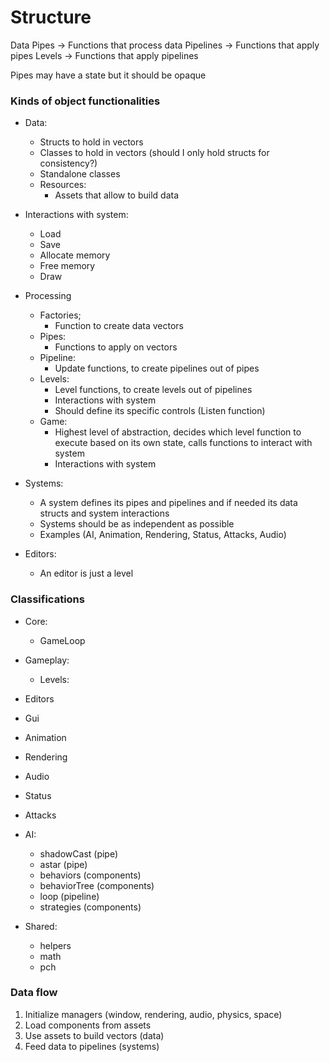 # Structure

Data
Pipes -> Functions that process data
Pipelines -> Functions that apply pipes
Levels -> Functions that apply pipelines

Pipes may have a state but it should be opaque

### Kinds of object functionalities

- Data: 
  - Structs to hold in vectors
  - Classes to hold in vectors (should I only hold structs for consistency?)
  - Standalone classes
  - Resources:
    - Assets that allow to build data

- Interactions with system:
  - Load
  - Save
  - Allocate memory
  - Free memory
  - Draw

- Processing
  - Factories;
    - Function to create data vectors
  - Pipes:
    - Functions to apply on vectors
  - Pipeline:
    - Update functions, to create pipelines out of pipes
  - Levels:
    - Level functions, to create levels out of pipelines
    - Interactions with system
    - Should define its specific controls (Listen function)
  - Game:
    - Highest level of abstraction, decides which level function to execute based on its own state, calls functions to interact with system
    - Interactions with system

- Systems:
  - A system defines its pipes and pipelines and if needed its data structs and system interactions
  - Systems should be as independent as possible
  - Examples (AI, Animation, Rendering, Status, Attacks, Audio)

- Editors:
  - An editor is just a level

### Classifications

- Core:
  - GameLoop

- Gameplay:
  - Levels:

- Editors

- Gui
- Animation
- Rendering
- Audio
- Status
- Attacks
  
- AI:
  - shadowCast (pipe)
  - astar (pipe)
  - behaviors (components)
  - behaviorTree (components)
  - loop (pipeline)
  - strategies (components)

- Shared:
  - helpers
  - math
  - pch

### Data flow

1. Initialize managers (window, rendering, audio, physics, space)
2. Load components from assets
3. Use assets to build vectors (data)
4. Feed data to pipelines (systems)
